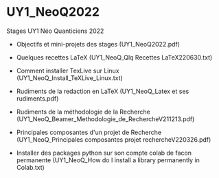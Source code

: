 # UY1_NeoQ2022
Stages UY1 Néo Quanticiens 2022

* Objectifs et mini-projets des stages (UY1_NeoQ2022.pdf)

* Quelques recettes LaTeX (UY1_NeoQ_Qlq Recettes LaTeX220630.txt)

* Comment installer TexLive sur Linux (UY1_NeoQ_Install_TeXLive_Linux.txt)

* Rudiments de la redaction en LaTeX (UY1_NeoQ_Latex et ses rudiments.pdf)

* Rudiments de la méthodologie de la Recherche (UY1_NeoQ_Beamer_Methodologie_de_RechercheV211213.pdf)

* Principales composantes d'un projet de Recherche (UY1_NeoQ_Principales composantes projet rechercheV220326.pdf)

* Installer des packages python sur son compte colab de facon permanente (UY1_NeoQ_How do I install a library permanently in Colab.txt)
